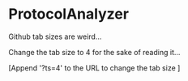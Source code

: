 # ProtocolAnalyzer
Github tab sizes are weird...

Change the tab size to 4 for the sake of reading it...

[Append '?ts=4' to the URL to change the tab size ]
